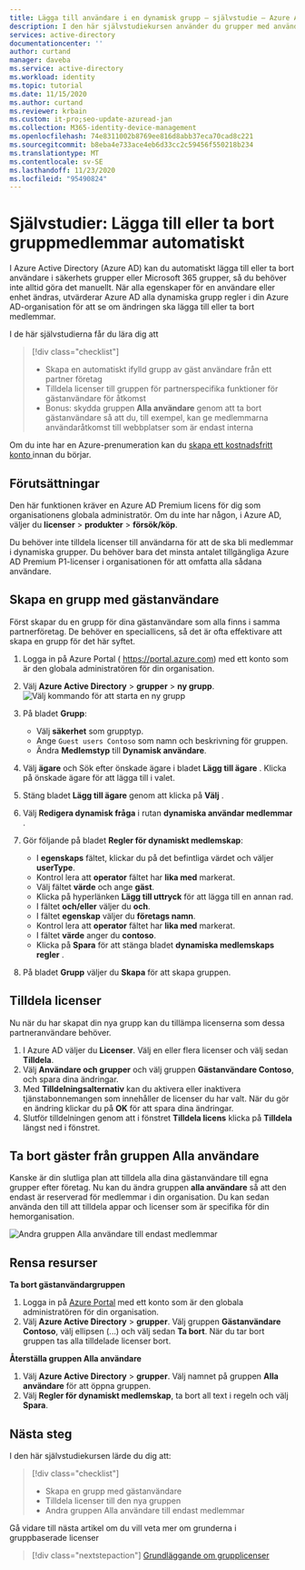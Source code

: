 ```yaml
---
title: Lägga till användare i en dynamisk grupp – självstudie – Azure AD | Microsoft Docs
description: I den här självstudiekursen använder du grupper med användarmedlemskapsregler för att lägga till eller ta bort användare automatiskt
services: active-directory
documentationcenter: ''
author: curtand
manager: daveba
ms.service: active-directory
ms.workload: identity
ms.topic: tutorial
ms.date: 11/15/2020
ms.author: curtand
ms.reviewer: krbain
ms.custom: it-pro;seo-update-azuread-jan
ms.collection: M365-identity-device-management
ms.openlocfilehash: 74e8311002b8769ee816d8abb37eca70cad8c221
ms.sourcegitcommit: b8eba4e733ace4eb6d33cc2c59456f550218b234
ms.translationtype: MT
ms.contentlocale: sv-SE
ms.lasthandoff: 11/23/2020
ms.locfileid: "95490824"
---
```

# <a name="tutorial-add-or-remove-group-members-automatically"></a>Självstudier: Lägga till eller ta bort gruppmedlemmar automatiskt

I Azure Active Directory (Azure AD) kan du automatiskt lägga till eller ta bort användare i säkerhets grupper eller Microsoft 365 grupper, så du behöver inte alltid göra det manuellt. När alla egenskaper för en användare eller enhet ändras, utvärderar Azure AD alla dynamiska grupp regler i din Azure AD-organisation för att se om ändringen ska lägga till eller ta bort medlemmar.

I de här självstudierna får du lära dig att
> [!div class="checklist"]
> * Skapa en automatiskt ifylld grupp av gäst användare från ett partner företag
> * Tilldela licenser till gruppen för partnerspecifika funktioner för gästanvändare för åtkomst
> * Bonus: skydda gruppen **Alla användare** genom att ta bort gästanvändare så att du, till exempel, kan ge medlemmarna användaråtkomst till webbplatser som är endast interna

Om du inte har en Azure-prenumeration kan du [skapa ett kostnadsfritt konto ](https://azure.microsoft.com/free/) innan du börjar.

## <a name="prerequisites"></a>Förutsättningar

Den här funktionen kräver en Azure AD Premium licens för dig som organisationens globala administratör. Om du inte har någon, i Azure AD, väljer du **licenser**  >  **produkter**  >  **försök/köp**.

Du behöver inte tilldela licenser till användarna för att de ska bli medlemmar i dynamiska grupper. Du behöver bara det minsta antalet tillgängliga Azure AD Premium P1-licenser i organisationen för att omfatta alla sådana användare. 

## <a name="create-a-group-of-guest-users"></a>Skapa en grupp med gästanvändare

Först skapar du en grupp för dina gästanvändare som alla finns i samma partnerföretag. De behöver en speciallicens, så det är ofta effektivare att skapa en grupp för det här syftet.

1. Logga in på Azure Portal ( https://portal.azure.com) med ett konto som är den globala administratören för din organisation.
2. Välj **Azure Active Directory**  >  **grupper**  >  **ny grupp**.
   ![Välj kommando för att starta en ny grupp](./media/groups-dynamic-tutorial/new-group.png)
3. På bladet **Grupp**:
  
   * Välj **säkerhet** som grupptyp.
   * Ange `Guest users Contoso` som namn och beskrivning för gruppen.
   * Ändra **Medlemstyp** till **Dynamisk användare**.
   
4. Välj **ägare** och Sök efter önskade ägare i bladet **Lägg till ägare** . Klicka på önskade ägare för att lägga till i valet.
5. Stäng bladet **Lägg till ägare** genom att klicka på **Välj** .  
6. Välj **Redigera dynamisk fråga** i rutan **dynamiska användar medlemmar** .
7. Gör följande på bladet **Regler för dynamiskt medlemskap**:

   * I **egenskaps** fältet, klickar du på det befintliga värdet och väljer **userType**. 
   * Kontrol lera att **operator** fältet har **lika med** markerat.  
   * Välj fältet **värde** och ange **gäst**. 
   * Klicka på hyperlänken **Lägg till uttryck** för att lägga till en annan rad.
   * I fältet **och/eller** väljer du **och**.
   * I fältet **egenskap** väljer du **företags namn**.
   * Kontrol lera att **operator** fältet har **lika med** markerat.
   * I fältet **värde** anger du **contoso**.
   * Klicka på **Spara** för att stänga bladet **dynamiska medlemskaps regler** .
   
8. På bladet **Grupp** väljer du **Skapa** för att skapa gruppen.

## <a name="assign-licenses"></a>Tilldela licenser

Nu när du har skapat din nya grupp kan du tillämpa licenserna som dessa partneranvändare behöver.

1. I Azure AD väljer du **Licenser**. Välj en eller flera licenser och välj sedan **Tilldela**.
2. Välj **Användare och grupper** och välj gruppen **Gästanvändare Contoso**, och spara dina ändringar.
3. Med **Tilldelningsalternativ** kan du aktivera eller inaktivera tjänstabonnemangen som innehåller de licenser du har valt. När du gör en ändring klickar du på **OK** för att spara dina ändringar.
4. Slutför tilldelningen genom att i fönstret **Tilldela licens** klicka på **Tilldela** längst ned i fönstret.

## <a name="remove-guests-from-all-users-group"></a>Ta bort gäster från gruppen Alla användare

Kanske är din slutliga plan att tilldela alla dina gästanvändare till egna grupper efter företag. Nu kan du ändra gruppen **alla användare** så att den endast är reserverad för medlemmar i din organisation. Du kan sedan använda den till att tilldela appar och licenser som är specifika för din hemorganisation.

   ![Andra gruppen Alla användare till endast medlemmar](./media/groups-dynamic-tutorial/all-users-edit.png)

## <a name="clean-up-resources"></a>Rensa resurser

**Ta bort gästanvändargruppen**

1. Logga in på [Azure Portal](https://portal.azure.com) med ett konto som är den globala administratören för din organisation.
2. Välj **Azure Active Directory**  >  **grupper**. Välj gruppen **Gästanvändare Contoso**, välj ellipsen (...) och välj sedan **Ta bort**. När du tar bort gruppen tas alla tilldelade licenser bort.

**Återställa gruppen Alla användare**
1. Välj **Azure Active Directory**  >  **grupper**. Välj namnet på gruppen **Alla användare** för att öppna gruppen.
1. Välj **Regler för dynamiskt medlemskap**, ta bort all text i regeln och välj **Spara**.

## <a name="next-steps"></a>Nästa steg

I den här självstudiekursen lärde du dig att:
> [!div class="checklist"]
> * Skapa en grupp med gästanvändare
> * Tilldela licenser till den nya gruppen
> * Andra gruppen Alla användare till endast medlemmar

Gå vidare till nästa artikel om du vill veta mer om grunderna i gruppbaserade licenser
> [!div class="nextstepaction"]
> [Grundläggande om grupplicenser](../fundamentals/active-directory-licensing-whatis-azure-portal.md)



